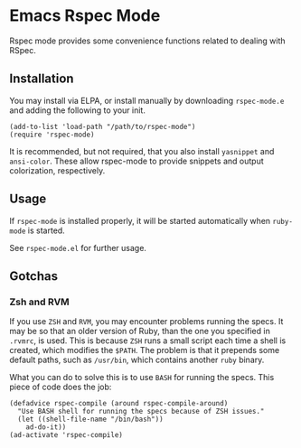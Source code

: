 # Emacs Rspec Mode
Rspec mode provides some convenience functions related to dealing with RSpec.

## Installation
You may install via ELPA, or install manually by downloading 
`rspec-mode.e` and adding the following to your init.

    (add-to-list 'load-path "/path/to/rspec-mode")
    (require 'rspec-mode)

It is recommended, but not required, that you also install `yasnippet` and 
`ansi-color`. These allow rspec-mode to provide snippets 
and output colorization, respectively.

## Usage
If `rspec-mode` is installed properly, it will be started
automatically when `ruby-mode` is started.

See `rspec-mode.el` for further usage.

## Gotchas

### Zsh and RVM
If you use `ZSH` and `RVM`, you may encounter problems running the
specs. It may be so that an older version of Ruby, than the one you
specified in `.rvmrc`, is used. This is because `ZSH` runs a small
script each time a shell is created, which modifies the `$PATH`. The
problem is that it prepends some default paths, such as `/usr/bin`,
which contains another `ruby` binary.

What you can do to solve this is to use `BASH` for running the
specs. This piece of code does the job:

    (defadvice rspec-compile (around rspec-compile-around)
      "Use BASH shell for running the specs because of ZSH issues."
      (let ((shell-file-name "/bin/bash"))
        ad-do-it))
    (ad-activate 'rspec-compile)
